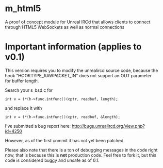 m_html5
=======

A proof of concept module for Unreal IRCd that allows clients to connect through HTML5 WebSockets as well as normal connections

Important information (applies to v0.1)
=======
This version requires you to modify the unrealircd source code, because the hook "HOOKTYPE_RAWPACKET_IN" does not support an OUT parameter for buffer length.

Search your s_bsd.c for 

    int v = (*(h->func.intfunc))(cptr, readbuf, length);
    
and replace it with

    int v = (*(h->func.intfunc))(cptr, readbuf, &length);
    
I've submitted a bug report here:
http://bugs.unrealircd.org/view.php?id=4250

However, as of the first commit it has not yet been patched.

Please also note that there is a ton of debugging messages in the code right now, that is because this is **not** production code. Feel free to fork it, but this code is considered buggy and unsafe as of 0.1.
